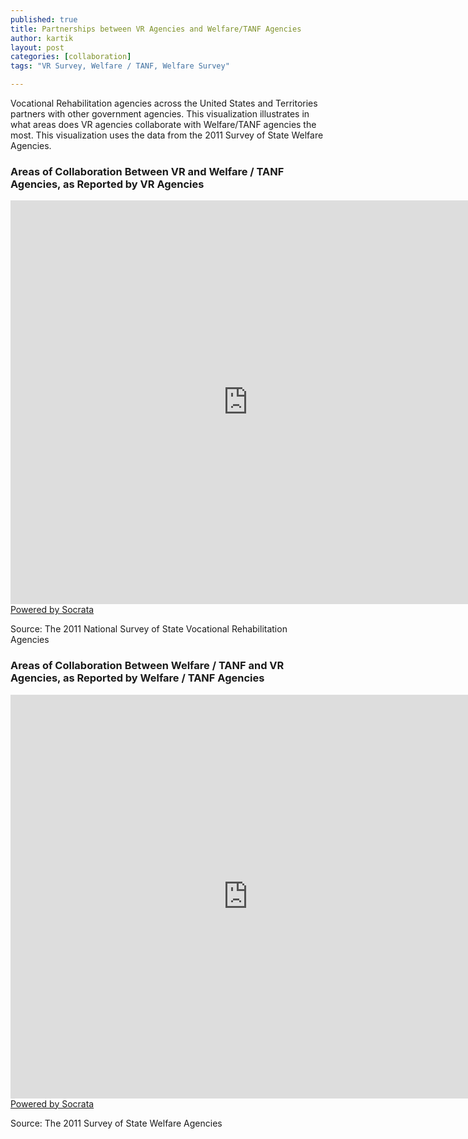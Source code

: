 ```yaml
---
published: true
title: Partnerships between VR Agencies and Welfare/TANF Agencies
author: kartik
layout: post
categories: [collaboration]
tags: "VR Survey, Welfare / TANF, Welfare Survey"

---
```

Vocational Rehabilitation agencies across the United States and Territories partners with other government agencies. This visualization illustrates in what areas does VR agencies collaborate with Welfare/TANF agencies the most. This visualization uses the data from the 2011 Survey of State Welfare Agencies.


<h3>Areas of Collaboration Between VR and Welfare / TANF Agencies, as Reported by VR Agencies</h3>
<div><iframe width="760px" height="646px" frameborder="0" scrolling="no" src="https://opendata.socrata.com/w/qsas-5jbv/y34g-bnf3?cur=B_-BmgvQcqM&amp;from=root"></iframe><a href="http://www.socrata.com/" target="_blank">Powered by Socrata</a>

</div>
<p>Source: The 2011 National Survey of State Vocational Rehabilitation Agencies</p>
<h3>Areas of Collaboration Between Welfare / TANF and VR Agencies, as Reported by Welfare / TANF Agencies</h3>
<div><iframe width="760px" height="646px" frameborder="0" scrolling="no" src="https://opendata.socrata.com/w/6duu-psmm/y34g-bnf3?cur=0uE33AjkXgJ&amp;from=root"></iframe><a href="http://www.socrata.com/" target="_blank">Powered by Socrata</a>

</div>
<p>Source: The 2011 Survey of State Welfare Agencies</p>
